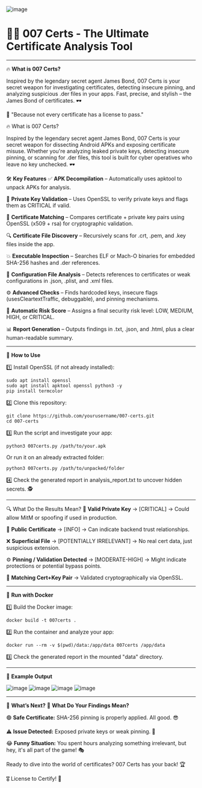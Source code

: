 ![image](https://github.com/user-attachments/assets/fe1056fb-42b8-4f3f-9106-c8db6ca8bb9d)

# 🕵️‍♂️ **007 Certs - The Ultimate Certificate Analysis Tool**

--------------------------------------------
🔥 **What is 007 Certs?**

Inspired by the legendary secret agent James Bond, 007 Certs is your secret weapon for investigating certificates, detecting insecure pinning, and analyzing suspicious .der files in your apps. Fast, precise, and stylish – the James Bond of certificates. 🕶️

🎯 "Because not every certificate has a license to pass."

🔥 What is 007 Certs?

Inspired by the legendary secret agent James Bond, 007 Certs is your secret weapon for dissecting Android APKs and exposing certificate misuse. Whether you're analyzing leaked private keys, detecting insecure pinning, or scanning for .der files, this tool is built for cyber operatives who leave no key unchecked. 🕶️

🛠️ **Key Features**
✅ **APK Decompilation** – Automatically uses apktool to unpack APKs for analysis.

🔐 **Private Key Validation** – Uses OpenSSL to verify private keys and flags them as CRITICAL if valid.

📜 **Certificate Matching** – Compares certificate + private key pairs using OpenSSL (x509 + rsa) for cryptographic validation.

🔍 **Certificate File Discovery** – Recursively scans for .crt, .pem, and .key files inside the app.

💥 **Executable Inspection** – Searches ELF or Mach-O binaries for embedded SHA-256 hashes and .der references.

📁 **Configuration File Analysis** – Detects references to certificates or weak configurations in .json, .plist, and .xml files.

⚙️ **Advanced Checks** – Finds hardcoded keys, insecure flags (usesCleartextTraffic, debuggable), and pinning mechanisms.

🧠 **Automatic Risk Score** – Assigns a final security risk level: LOW, MEDIUM, HIGH, or CRITICAL.

📊 **Report Generation** – Outputs findings in .txt, .json, and .html, plus a clear human-readable summary.

--------------------------------------------
🚀 **How to Use**


1️⃣ Install OpenSSL (if not already installed):
```
sudo apt install openssl
sudo apt install apktool openssl python3 -y
pip install termcolor

```
2️⃣ Clone this repository:
```
git clone https://github.com/yourusername/007-certs.git
cd 007-certs
```
3️⃣ Run the script and investigate your app:
```
python3 007certs.py /path/to/your.apk

```
Or run it on an already extracted folder:
```
python3 007certs.py /path/to/unpacked/folder
```
4️⃣ Check the generated report in analysis_report.txt to uncover hidden secrets. 🕵️

--------------------------------------------

🔍 What Do the Results Mean?
🔐 **Valid Private Key** → [CRITICAL] → Could allow MitM or spoofing if used in production.

📜 **Public Certificate** → [INFO] → Can indicate backend trust relationships.

❌ **Superficial File** → [POTENTIALLY IRRELEVANT] → No real cert data, just suspicious extension.

⚙️ **Pinning / Validation Detected** → [MODERATE-HIGH] → Might indicate protections or potential bypass points.

🧪 **Matching Cert+Key Pair** → Validated cryptographically via OpenSSL.

--------------------------------------------
🚧 **Run with Docker**

1️⃣ Build the Docker image:
```
docker build -t 007certs .
```

2️⃣ Run the container and analyze your app:
```
docker run --rm -v $(pwd)/data:/app/data 007certs /app/data
```

3️⃣ Check the generated report in the mounted "data" directory.


--------------------------------------------
📝 **Example Output**

![image](https://github.com/user-attachments/assets/1f787ca7-adb8-4e07-84be-87a4138ade6f)
![image](https://github.com/user-attachments/assets/9f520f59-d1db-49c2-893c-afd111caefbf)
![image](https://github.com/user-attachments/assets/8bb1d92c-726a-4903-9044-cc493698e648)
![image](https://github.com/user-attachments/assets/640966a7-69cf-4d17-a36e-410bc38fbfa3)

--------------------------------------------

🔎 **What’s Next?**
📌 **What Do Your Findings Mean?**

🟢 **Safe Certificate:** SHA-256 pinning is properly applied. All good. 😎

⚠️ **Issue Detected:** Exposed private keys or weak pinning. 🚨

😂 **Funny Situation:** You spent hours analyzing something irrelevant, but hey, it's all part of the game! 🎭

Ready to dive into the world of certificates? 007 Certs has your back! 🏆


🎖️ License to Certify! 🚀
